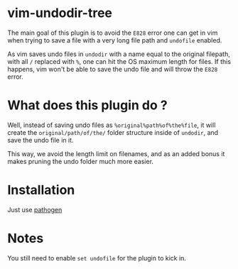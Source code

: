 # vim-undodir-tree

The main goal of this plugin is to avoid the `E828` error one can get in vim
when trying to save a file with a very long file path and `undofile` enabled.

As vim saves undo files in `undodir` with a name equal to the original
filepath, with all `/` replaced with `%`, one can hit the OS maximum length for
files. If this happens, vim won't be able to save the undo file and will throw
the `E828` error.

# What does this plugin do ?

Well, instead of saving undo files as `%original%path%of%the%file`, it will
create the `original/path/of/the/` folder structure inside of `undodir`, and
save the undo file in it.

This way, we avoid the length limit on filenames, and as an added bonus it
makes pruning the undo folder much more easier.

# Installation

Just use [pathogen](https://github.com/tpope/vim-pathogen)

# Notes

You still need to enable `set undofile` for the plugin to kick in.
